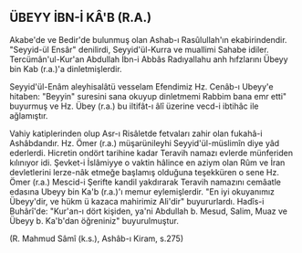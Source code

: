 ## ÜBEYY İBN-İ KÂ'B (R.A.)

Akabe'de ve Bedir'de bulunmuş olan Ashab-ı Rasûlullah'ın ekabirindendir. "Seyyid-ül Ensâr" denilirdi, Seyyid'ül-Kurra ve muallimi Sahabe idi­ler. Tercümân'ul-Kur'an Abdullah İbn-i Abbâs Radıyallahu anh hıfzlarını Übeyy bin Kab (r.a.)'a dinletmişlerdir.

Seyyid'ül-Enâm aleyhisalâtü vesselam Efendi­miz Hz. Cenâb-ı Ubeyy'e hitaben: "Beyyin" suresi­ni sana okuyup dinletmemi Rabbim bana emr etti" buyurmuş ve Hz. Übey (r.a.) bu iltifât-ı âlî üzerine vecd-i ibtihâc ile ağlamıştır.

Vahiy katiplerinden olup Asr-ı Risâletde fetvaları zahir olan fukahâ-i Ashâbdandır. Hz. Ömer (r.a.) müşarünileyhi Seyyid'ül-müslimîn di­ye yâd ederlerdi. Hicretin ondört tarihine kadar Teravih namazı evlerde münferiden kılınıyor idi. Şevket-i İslâmiyye o vaktin hâlince en aziym olan Rûm ve İran devletlerini lerze-nâk etmeğe başla­mış olduğuna teşekküren o sene Hz. Ömer (r.a.) Mescid-i Şerifte kandil yakdırarak Teravih nama­zını cemâatle edasına Ubeyy bin Ka'b (r.a.)'ı me­mur eylemişlerdir. "En iyi okuyanımız Übeyy'dir, ve hükm ü kazaca mahirimiz Ali'dir" buyururlar­dı. Hadîs-i Buhârî'de: "Kur'an-ı dört kişiden, ya'ni Abdullah b. Mesud, Salim, Muaz ve Übeyy b. Ka'b'dan öğreniniz" buyurulmuştur.

(R. Mahmud Sâmî (k.s.), Ashâb-ı Kiram, s.275)
